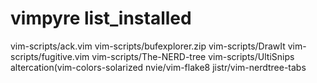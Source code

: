 vimpyre list_installed
======================

vim-scripts/ack.vim
vim-scripts/bufexplorer.zip
vim-scripts/DrawIt
vim-scripts/fugitive.vim
vim-scripts/The-NERD-tree
vim-scripts/UltiSnips
altercation(vim-colors-solarized
nvie/vim-flake8
jistr/vim-nerdtree-tabs
